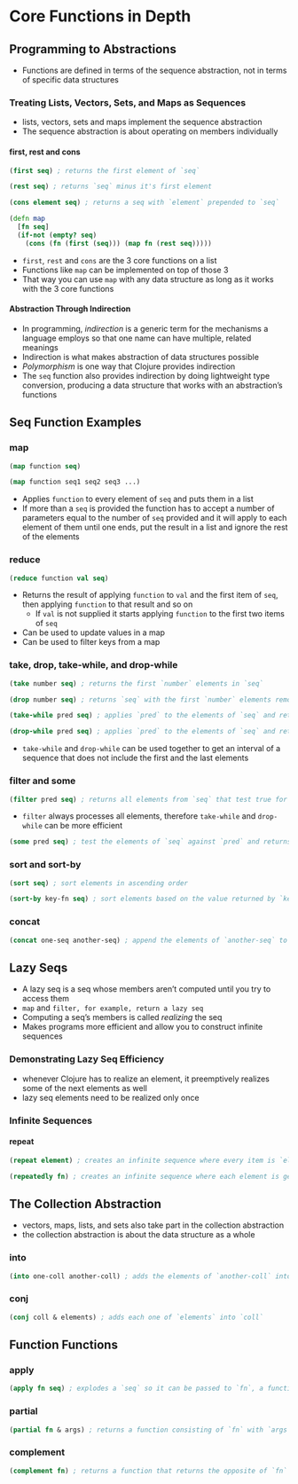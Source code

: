# Core Functions in Depth

## Programming to Abstractions

* Functions are defined in terms of the sequence abstraction, 
not in terms of specific data structures

### Treating Lists, Vectors, Sets, and Maps as Sequences

* lists, vectors, sets and maps implement the sequence abstraction
* The sequence abstraction is about operating on members individually

#### first, rest and cons

```clojure
(first seq) ; returns the first element of `seq`
```

```clojure
(rest seq) ; returns `seq` minus it's first element
```

```clojure
(cons element seq) ; returns a seq with `element` prepended to `seq`
```

```clojure
(defn map
  [fn seq]
  (if-not (empty? seq)
    (cons (fn (first (seq))) (map fn (rest seq)))))
```

* `first`, `rest` and `cons` are the 3 core functions on a list
* Functions like `map` can be implemented on top of those 3
* That way you can use `map` with any data structure as long as it works with the 3 core functions

#### Abstraction Through Indirection

* In programming, _indirection_ is a generic term for the mechanisms a language employs so that one name can have multiple, related meanings
* Indirection is what makes abstraction of data structures possible
* _Polymorphism_ is one way that Clojure provides indirection
* The `seq` function also provides indirection by doing lightweight type conversion, producing a data structure that works with an abstraction’s functions

## Seq Function Examples

### map

```clojure
(map function seq)

(map function seq1 seq2 seq3 ...)
```

* Applies `function` to every element of `seq` and puts them in a list
* If more than a `seq` is provided the function has to accept a number of parameters equal to the number of `seq` provided and it will apply to each element of them until one ends, put the result in a list and ignore the rest of the elements

### reduce

```clojure
(reduce function val seq) 
```

* Returns the result of applying `function` to `val` and the first item of `seq`, then applying `function` to that result and so on
    * If `val` is not supplied it starts applying `function` to the first two items of `seq`
* Can be used to update values in a map
* Can be used to filter keys from a map

### take, drop, take-while, and drop-while

```clojure
(take number seq) ; returns the first `number` elements in `seq`
```

```clojure
(drop number seq) ; returns `seq` with the first `number` elements removed
```

```clojure
(take-while pred seq) ; applies `pred` to the elements of `seq` and returns them until the first which `pred` returns false to
```

```clojure
(drop-while pred seq) ; applies `pred` to the elements of `seq` and returns the elements after the first which `pred` returns false to
```

* `take-while` and `drop-while` can be used together to get an interval of a sequence that does not include the first and the last elements

### filter and some

```clojure
(filter pred seq) ; returns all elements from `seq` that test true for a predicate `pred`
```

* `filter` always processes all elements, therefore `take-while` and `drop-while` can be more efficient

```clojure
(some pred seq) ; test the elements of `seq` against `pred` and returns the first truthy value returned by `pred`
```

### sort and sort-by

```clojure
(sort seq) ; sort elements in ascending order
```

```clojure
(sort-by key-fn seq) ; sort elements based on the value returned by `key-fn` when applied to them
```

### concat 

```clojure
(concat one-seq another-seq) ; append the elements of `another-seq` to the end of `one-seq`
```

## Lazy Seqs

* A lazy seq is a seq whose members aren’t computed until you try to access them
* `map` and `filter, for example, return a lazy seq`
* Computing a seq’s members is called _realizing_ the seq
* Makes programs more efficient and allow you to construct infinite sequences

### Demonstrating Lazy Seq Efficiency

* whenever Clojure has to realize an element, it preemptively realizes some of the next elements as well
* lazy seq elements need to be realized only once

### Infinite Sequences

#### repeat

```clojure
(repeat element) ; creates an infinite sequence where every item is `element`
```

```clojure
(repeatedly fn) ; creates an infinite sequence where each element is generated calling `fn`
```

## The Collection Abstraction

* vectors, maps, lists, and sets also take part in the collection abstraction
* the collection abstraction is about the data structure as a whole

### into

```clojure
(into one-coll another-coll) ; adds the elements of `another-coll` into `one-coll`
```

### conj

```clojure
(conj coll & elements) ; adds each one of `elements` into `coll`
```

## Function Functions

### apply

```clojure
(apply fn seq) ; explodes a `seq` so it can be passed to `fn`, a function that expects a rest parameter
```

### partial

```clojure
(partial fn & args) ; returns a function consisting of `fn` with `args` as its arguments 
```

### complement

```clojure
(complement fn) ; returns a function that returns the opposite of `fn`
```